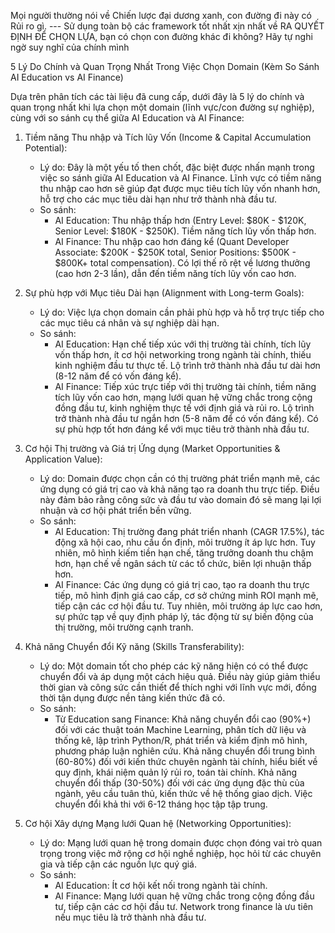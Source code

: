 Mọi người thường nói về Chiến lược đại dương xanh, con đường đi này có Rủi ro gì. --- Sử dụng toàn bộ các framework tốt nhất xịn nhất về RA QUYẾT ĐỊNH ĐỂ CHỌN LỰA, bạn có chọn con đường khác đi không? Hãy tự nghi ngờ suy nghĩ của chính mình


5 Lý Do Chính và Quan Trọng Nhất Trong Việc Chọn Domain (Kèm So Sánh AI Education vs AI Finance)

Dựa trên phân tích các tài liệu đã cung cấp, dưới đây là 5 lý do chính và quan trọng nhất khi lựa chọn một domain (lĩnh vực/con đường sự nghiệp), cùng với so sánh cụ thể giữa AI Education và AI Finance:

1. Tiềm năng Thu nhập và Tích lũy Vốn (Income & Capital Accumulation Potential):
    - Lý do: Đây là một yếu tố then chốt, đặc biệt được nhấn mạnh trong việc so sánh giữa AI Education và AI Finance. Lĩnh vực có tiềm năng thu nhập cao hơn sẽ giúp đạt được mục tiêu tích lũy vốn nhanh hơn, hỗ trợ cho các mục tiêu dài hạn như trở thành nhà đầu tư.
    - So sánh:
        - AI Education: Thu nhập thấp hơn (Entry Level: $80K - $120K, Senior Level: $180K - $250K). Tiềm năng tích lũy vốn thấp hơn.
        - AI Finance: Thu nhập cao hơn đáng kể (Quant Developer Associate: $200K - $250K total, Senior Positions: $500K - $800K+ total compensation). Có lợi thế rõ rệt về lương thưởng (cao hơn 2-3 lần), dẫn đến tiềm năng tích lũy vốn cao hơn.

2. Sự phù hợp với Mục tiêu Dài hạn (Alignment with Long-term Goals):
    - Lý do: Việc lựa chọn domain cần phải phù hợp và hỗ trợ trực tiếp cho các mục tiêu cá nhân và sự nghiệp dài hạn.
    - So sánh:
        - AI Education: Hạn chế tiếp xúc với thị trường tài chính, tích lũy vốn thấp hơn, ít cơ hội networking trong ngành tài chính, thiếu kinh nghiệm đầu tư thực tế. Lộ trình trở thành nhà đầu tư dài hơn (8-12 năm để có vốn đáng kể).
        - AI Finance: Tiếp xúc trực tiếp với thị trường tài chính, tiềm năng tích lũy vốn cao hơn, mạng lưới quan hệ vững chắc trong cộng đồng đầu tư, kinh nghiệm thực tế với định giá và rủi ro. Lộ trình trở thành nhà đầu tư ngắn hơn (5-8 năm để có vốn đáng kể). Có sự phù hợp tốt hơn đáng kể với mục tiêu trở thành nhà đầu tư.

3. Cơ hội Thị trường và Giá trị Ứng dụng (Market Opportunities & Application Value):
    - Lý do: Domain được chọn cần có thị trường phát triển mạnh mẽ, các ứng dụng có giá trị cao và khả năng tạo ra doanh thu trực tiếp. Điều này đảm bảo rằng công sức và đầu tư vào domain đó sẽ mang lại lợi nhuận và cơ hội phát triển bền vững.
    - So sánh:
        - AI Education: Thị trường đang phát triển nhanh (CAGR 17.5%), tác động xã hội cao, nhu cầu ổn định, môi trường ít áp lực hơn. Tuy nhiên, mô hình kiếm tiền hạn chế, tăng trưởng doanh thu chậm hơn, hạn chế về ngân sách từ các tổ chức, biên lợi nhuận thấp hơn.
        - AI Finance: Các ứng dụng có giá trị cao, tạo ra doanh thu trực tiếp, mô hình định giá cao cấp, cơ sở chứng minh ROI mạnh mẽ, tiếp cận các cơ hội đầu tư. Tuy nhiên, môi trường áp lực cao hơn, sự phức tạp về quy định pháp lý, tác động từ sự biến động của thị trường, môi trường cạnh tranh.

4. Khả năng Chuyển đổi Kỹ năng (Skills Transferability):
    - Lý do: Một domain tốt cho phép các kỹ năng hiện có có thể được chuyển đổi và áp dụng một cách hiệu quả. Điều này giúp giảm thiểu thời gian và công sức cần thiết để thích nghi với lĩnh vực mới, đồng thời tận dụng được nền tảng kiến thức đã có.
    - So sánh:
        - Từ Education sang Finance: Khả năng chuyển đổi cao (90%+) đối với các thuật toán Machine Learning, phân tích dữ liệu và thống kê, lập trình Python/R, phát triển và kiểm định mô hình, phương pháp luận nghiên cứu. Khả năng chuyển đổi trung bình (60-80%) đối với kiến thức chuyên ngành tài chính, hiểu biết về quy định, khái niệm quản lý rủi ro, toán tài chính. Khả năng chuyển đổi thấp (30-50%) đối với các ứng dụng đặc thù của ngành, yêu cầu tuân thủ, kiến thức về hệ thống giao dịch. Việc chuyển đổi khả thi với 6-12 tháng học tập tập trung.

5. Cơ hội Xây dựng Mạng lưới Quan hệ (Networking Opportunities):
    - Lý do: Mạng lưới quan hệ trong domain được chọn đóng vai trò quan trọng trong việc mở rộng cơ hội nghề nghiệp, học hỏi từ các chuyên gia và tiếp cận các nguồn lực quý giá.
    - So sánh:
        - AI Education: Ít cơ hội kết nối trong ngành tài chính.
        - AI Finance: Mạng lưới quan hệ vững chắc trong cộng đồng đầu tư, tiếp cận các cơ hội đầu tư. Network trong finance là ưu tiên nếu mục tiêu là trở thành nhà đầu tư.